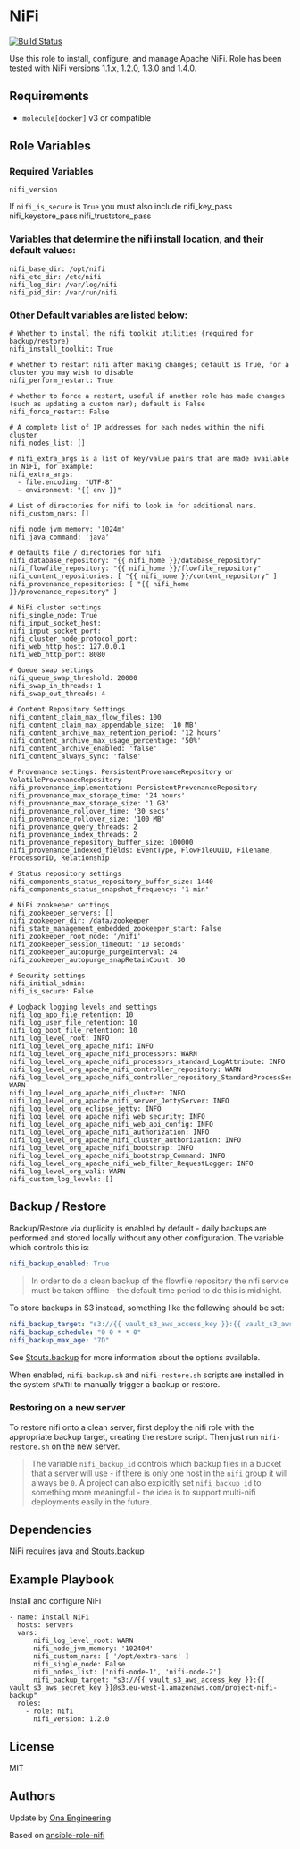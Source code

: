 NiFi
====

[![Build Status](https://travis-ci.org/onaio/ansible-nifi.svg?branch=master)](https://travis-ci.org/onaio/ansible-nifi)

Use this role to install, configure, and manage Apache NiFi.
Role has been tested with NiFi versions 1.1.x, 1.2.0, 1.3.0 and 1.4.0.

Requirements
------------

  - `molecule[docker]` v3 or compatible

Role Variables
--------------

### Required Variables
    nifi_version

If `nifi_is_secure` is `True` you must also include
    nifi_key_pass
    nifi_keystore_pass
    nifi_truststore_pass

### Variables that determine the nifi install location, and their default values:

    nifi_base_dir: /opt/nifi
    nifi_etc_dir: /etc/nifi
    nifi_log_dir: /var/log/nifi
    nifi_pid_dir: /var/run/nifi

### Other Default variables are listed below:

    # Whether to install the nifi toolkit utilities (required for backup/restore)
    nifi_install_toolkit: True
    
    # whether to restart nifi after making changes; default is True, for a cluster you may wish to disable
    nifi_perform_restart: True
    
    # whether to force a restart, useful if another role has made changes (such as updating a custom nar); default is False
    nifi_force_restart: False
    
    # A complete list of IP addresses for each nodes within the nifi cluster
    nifi_nodes_list: []
    
    # nifi_extra_args is a list of key/value pairs that are made available in NiFi, for example:
    nifi_extra_args:
      - file.encoding: "UTF-8"
      - environment: "{{ env }}"
    
    # List of directories for nifi to look in for additional nars.
    nifi_custom_nars: []
        
    nifi_node_jvm_memory: '1024m'
    nifi_java_command: 'java'
    
    # defaults file / directories for nifi
    nifi_database_repository: "{{ nifi_home }}/database_repository"
    nifi_flowfile_repository: "{{ nifi_home }}/flowfile_repository"
    nifi_content_repositories: [ "{{ nifi_home }}/content_repository" ]
    nifi_provenance_repositories: [ "{{ nifi_home }}/provenance_repository" ]
    
    # NiFi cluster settings
    nifi_single_node: True
    nifi_input_socket_host:
    nifi_input_socket_port:
    nifi_cluster_node_protocol_port:
    nifi_web_http_host: 127.0.0.1
    nifi_web_http_port: 8080
    
    # Queue swap settings
    nifi_queue_swap_threshold: 20000
    nifi_swap_in_threads: 1
    nifi_swap_out_threads: 4
    
    # Content Repository Settings
    nifi_content_claim_max_flow_files: 100
    nifi_content_claim_max_appendable_size: '10 MB'
    nifi_content_archive_max_retention_period: '12 hours'
    nifi_content_archive_max_usage_percentage: '50%'
    nifi_content_archive_enabled: 'false'
    nifi_content_always_sync: 'false'
     
    # Provenance settings: PersistentProvenanceRepository or VolatileProvenanceRepository
    nifi_provenance_implementation: PersistentProvenanceRepository
    nifi_provenance_max_storage_time: '24 hours'
    nifi_provenance_max_storage_size: '1 GB'
    nifi_provenance_rollover_time: '30 secs'
    nifi_provenance_rollover_size: '100 MB'
    nifi_provenance_query_threads: 2
    nifi_provenance_index_threads: 2
    nifi_provenance_repository_buffer_size: 100000
    nifi_provenance_indexed_fields: EventType, FlowFileUUID, Filename, ProcessorID, Relationship
    
    # Status repository settings
    nifi_components_status_repository_buffer_size: 1440
    nifi_components_status_snapshot_frequency: '1 min'
    
    # NiFi zookeeper settings
    nifi_zookeeper_servers: []
    nifi_zookeeper_dir: /data/zookeeper
    nifi_state_management_embedded_zookeeper_start: False
    nifi_zookeeper_root_node: '/nifi'
    nifi_zookeeper_session_timeout: '10 seconds'
    nifi_zookeeper_autopurge_purgeInterval: 24
    nifi_zookeeper_autopurge_snapRetainCount: 30
    
    # Security settings
    nifi_initial_admin:
    nifi_is_secure: False
    
    # Logback logging levels and settings
    nifi_log_app_file_retention: 10
    nifi_log_user_file_retention: 10
    nifi_log_boot_file_retention: 10
    nifi_log_level_root: INFO
    nifi_log_level_org_apache_nifi: INFO
    nifi_log_level_org_apache_nifi_processors: WARN
    nifi_log_level_org_apache_nifi_processors_standard_LogAttribute: INFO
    nifi_log_level_org_apache_nifi_controller_repository: WARN
    nifi_log_level_org_apache_nifi_controller_repository_StandardProcessSession: WARN
    nifi_log_level_org_apache_nifi_cluster: INFO
    nifi_log_level_org_apache_nifi_server_JettyServer: INFO
    nifi_log_level_org_eclipse_jetty: INFO
    nifi_log_level_org_apache_nifi_web_security: INFO
    nifi_log_level_org_apache_nifi_web_api_config: INFO
    nifi_log_level_org_apache_nifi_authorization: INFO
    nifi_log_level_org_apache_nifi_cluster_authorization: INFO
    nifi_log_level_org_apache_nifi_bootstrap: INFO
    nifi_log_level_org_apache_nifi_bootstrap_Command: INFO
    nifi_log_level_org_apache_nifi_web_filter_RequestLogger: INFO
    nifi_log_level_org_wali: WARN
    nifi_custom_log_levels: []

## Backup / Restore

Backup/Restore via duplicity is enabled by default - daily backups are performed and stored locally without any other configuration.  The variable which controls this is:

```yaml
nifi_backup_enabled: True
```

> In order to do a clean backup of the flowfile repository the nifi service must be taken offline - the default time period to do this is midnight. 

To store backups in S3 instead, something like the following should be set:

```yaml
nifi_backup_target: "s3://{{ vault_s3_aws_access_key }}:{{ vault_s3_aws_secret_key }}@s3.eu-west-1.amazonaws.com/{{ project_name }}-nifi-backup"
nifi_backup_schedule: "0 0 * * 0"
nifi_backup_max_age: "7D"
```

See [Stouts.backup](https://github.com/Stouts/Stouts.backup) for more information about the options available.

When enabled, `nifi-backup.sh` and `nifi-restore.sh` scripts are installed in the system `$PATH` to manually trigger a backup or restore.

### Restoring on a new server

To restore nifi onto a clean server, first deploy the nifi role with the appropriate backup target, creating the restore script.  Then just run `nifi-restore.sh` on the new server.

> The variable `nifi_backup_id` controls which backup files in a bucket that a server will use - if there is only one host in the `nifi` group it will always be `0`.  A project can also explicitly set `nifi_backup_id` to something more meaningful - the idea is to support multi-nifi deployments easily in the future. 

Dependencies
------------

NiFi requires java and Stouts.backup

Example Playbook
----------------

Install and configure NiFi

    - name: Install NiFi
      hosts: servers
      vars: 
          nifi_log_level_root: WARN
          nifi_node_jvm_memory: '10240M'
          nifi_custom_nars: [ '/opt/extra-nars' ]
          nifi_single_node: False
          nifi_nodes_list: ['nifi-node-1', 'nifi-node-2']
          nifi_backup_target: "s3://{{ vault_s3_aws_access_key }}:{{ vault_s3_aws_secret_key }}@s3.eu-west-1.amazonaws.com/project-nifi-backup"
      roles:
        - role: nifi
          nifi_version: 1.2.0

License
-------

MIT

Authors
-------

Update by [Ona Engineering](https://ona.io)

Based on [ansible-role-nifi](https://github.com/Asymmetrik/ansible-role-nifi)
